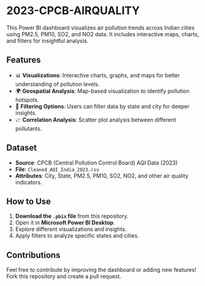 # 2023-CPCB-AIRQUALITY
This Power BI dashboard visualizes air pollution trends across Indian cities using PM2.5, PM10, SO2, and NO2 data. It includes interactive maps, charts, and filters for insightful analysis.

## Features
- 📊 **Visualizations**: Interactive charts, graphs, and maps for better understanding of pollution levels.
- 🌍 **Geospatial Analysis**: Map-based visualization to identify pollution hotspots.
- 🔎 **Filtering Options**: Users can filter data by state and city for deeper insights.
- 📈 **Correlation Analysis**: Scatter plot analysis between different pollutants.

## Dataset
- **Source**: CPCB (Central Pollution Control Board) AQI Data (2023)
- **File**: `Cleaned_AQI_India_2023.csv`
- **Attributes**: City, State, PM2.5, PM10, SO2, NO2, and other air quality indicators.

## How to Use
1. **Download the `.pbix` file** from this repository.
2. Open it in **Microsoft Power BI Desktop**.
3. Explore different visualizations and insights.
4. Apply filters to analyze specific states and cities.

## Contributions
Feel free to contribute by improving the dashboard or adding new features! Fork this repository and create a pull request. 


